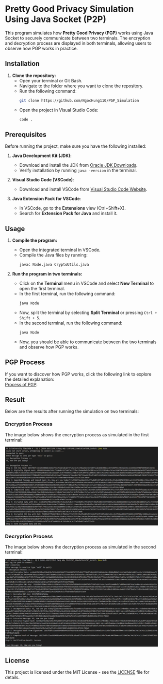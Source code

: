 # Pretty Good Privacy Simulation Using Java Socket (P2P)

This program simulates how **Pretty Good Privacy (PGP)** works using Java Socket to securely communicate between two terminals. The encryption and decryption process are displayed in both terminals, allowing users to observe how PGP works in practice.

## Installation

1. **Clone the repository:**
   - Open your terminal or Git Bash.
   - Navigate to the folder where you want to clone the repository.
   - Run the following command:
     ```bash
     git clone https://github.com/NgocHung110/PGP_Simulation
     ```
   - Open the project in Visual Studio Code:
     ```bash
     code .
     ```

## Prerequisites

Before running the project, make sure you have the following installed:

1. **Java Development Kit (JDK)**:
   - Download and install the JDK from [Oracle JDK Downloads](https://www.oracle.com/java/technologies/javase-jdk11-downloads.html).
   - Verify installation by running `java -version` in the terminal.

2. **Visual Studio Code (VSCode)**:
   - Download and install VSCode from [Visual Studio Code Website](https://code.visualstudio.com/).

3. **Java Extension Pack for VSCode**:
   - In VSCode, go to the **Extensions** view (Ctrl+Shift+X).
   - Search for **Extension Pack for Java** and install it.

## Usage

1. **Compile the program:**
   - Open the integrated terminal in VSCode.
   - Compile the Java files by running:
     ```bash
     javac Node.java CryptoUtils.java
     ```

2. **Run the program in two terminals:**
   - Click on the **Terminal** menu in VSCode and select **New Terminal** to open the first terminal.
   - In the first terminal, run the following command:
     ```bash
     java Node
     ```
   - Now, split the terminal by selecting **Split Terminal** or pressing `Ctrl + Shift + 5`.
   - In the second terminal, run the following command:
     ```bash
     java Node
     ```
   - Now, you should be able to communicate between the two terminals and observe how PGP works.

## PGP Process

If you want to discover how PGP works, click the following link to explore the detailed explanation:  
[Process of PGP](https://www.freecodecamp.org/news/understanding-pgp-by-simulating-it-79248891325f/).

## Result

Below are the results after running the simulation on two terminals:

### Encryption Process
The image below shows the encryption process as simulated in the first terminal:

![PGP Simulation Result](images/encryption01.png)

### Decryption Process
The image below shows the decryption process as simulated in the second terminal:

![PGP Simulation Result](images/decryption01.png)

## License

This project is licensed under the MIT License - see the [LICENSE](LICENSE) file for details.
